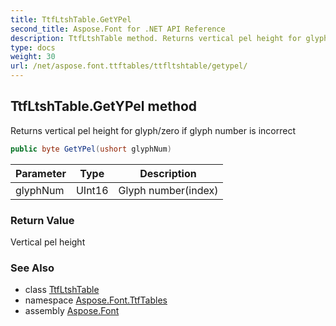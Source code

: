 ```yaml
---
title: TtfLtshTable.GetYPel
second_title: Aspose.Font for .NET API Reference
description: TtfLtshTable method. Returns vertical pel height for glyph/zero if glyph number is incorrect
type: docs
weight: 30
url: /net/aspose.font.ttftables/ttfltshtable/getypel/
---
```

## TtfLtshTable.GetYPel method

Returns vertical pel height for glyph/zero if glyph number is incorrect

```csharp
public byte GetYPel(ushort glyphNum)
```

| Parameter | Type | Description |
| --- | --- | --- |
| glyphNum | UInt16 | Glyph number(index) |

### Return Value

Vertical pel height

### See Also

* class [TtfLtshTable](../)
* namespace [Aspose.Font.TtfTables](../../ttfltshtable/)
* assembly [Aspose.Font](../../../)


